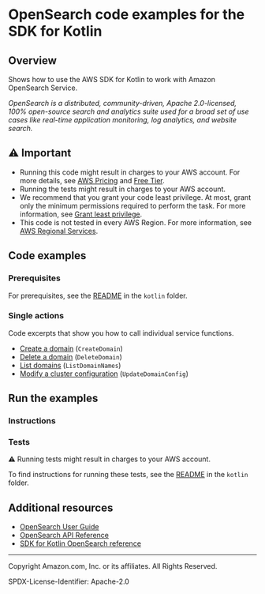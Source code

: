 # OpenSearch code examples for the SDK for Kotlin

## Overview

Shows how to use the AWS SDK for Kotlin to work with Amazon OpenSearch Service.

<!--custom.overview.start-->
<!--custom.overview.end-->

_OpenSearch is a distributed, community-driven, Apache 2.0-licensed, 100% open-source search and analytics suite used for a broad set of use cases like real-time application monitoring, log analytics, and website search._

## ⚠ Important

* Running this code might result in charges to your AWS account. For more details, see [AWS Pricing](https://aws.amazon.com/pricing/?aws-products-pricing.sort-by=item.additionalFields.productNameLowercase&aws-products-pricing.sort-order=asc&awsf.Free%20Tier%20Type=*all&awsf.tech-category=*all) and [Free Tier](https://aws.amazon.com/free/?all-free-tier.sort-by=item.additionalFields.SortRank&all-free-tier.sort-order=asc&awsf.Free%20Tier%20Types=*all&awsf.Free%20Tier%20Categories=*all).
* Running the tests might result in charges to your AWS account.
* We recommend that you grant your code least privilege. At most, grant only the minimum permissions required to perform the task. For more information, see [Grant least privilege](https://docs.aws.amazon.com/IAM/latest/UserGuide/best-practices.html#grant-least-privilege).
* This code is not tested in every AWS Region. For more information, see [AWS Regional Services](https://aws.amazon.com/about-aws/global-infrastructure/regional-product-services).

<!--custom.important.start-->
<!--custom.important.end-->

## Code examples

### Prerequisites

For prerequisites, see the [README](../../README.md#Prerequisites) in the `kotlin` folder.


<!--custom.prerequisites.start-->
<!--custom.prerequisites.end-->

### Single actions

Code excerpts that show you how to call individual service functions.

- [Create a domain](src/main/kotlin/com/example/search/CreateDomain.kt#L49) (`CreateDomain`)
- [Delete a domain](src/main/kotlin/com/example/search/DeleteDomain.kt#L45) (`DeleteDomain`)
- [List domains](src/main/kotlin/com/example/search/ListDomainNames.kt#L29) (`ListDomainNames`)
- [Modify a cluster configuration](src/main/kotlin/com/example/search/UpdateDomain.kt#L42) (`UpdateDomainConfig`)


<!--custom.examples.start-->
<!--custom.examples.end-->

## Run the examples

### Instructions


<!--custom.instructions.start-->
<!--custom.instructions.end-->



### Tests

⚠ Running tests might result in charges to your AWS account.


To find instructions for running these tests, see the [README](../../README.md#Tests)
in the `kotlin` folder.



<!--custom.tests.start-->
<!--custom.tests.end-->

## Additional resources

- [OpenSearch User Guide](https://docs.aws.amazon.com/opensearch-service/latest/developerguide/gsg.html)
- [OpenSearch API Reference](https://docs.aws.amazon.com/opensearch-service/latest/APIReference/Welcome.html)
- [SDK for Kotlin OpenSearch reference](https://sdk.amazonaws.com/kotlin/api/latest/opensearch/index.html)

<!--custom.resources.start-->
<!--custom.resources.end-->

---

Copyright Amazon.com, Inc. or its affiliates. All Rights Reserved.

SPDX-License-Identifier: Apache-2.0